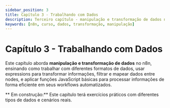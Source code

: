 ```yaml
---
sidebar_position: 3
title: Capítulo 3 - Trabalhando com Dados
description: Terceiro capítulo - manipulação e transformação de dados no n8n
keywords: [n8n, curso, dados, transformação, manipulação]
---
```


# Capítulo 3 - Trabalhando com Dados

Este capítulo aborda **manipulação e transformação de dados** no n8n, ensinando como trabalhar com diferentes formatos de dados, usar expressions para transformar informações, filtrar e mapear dados entre nodes, e aplicar funções JavaScript básicas para processar informações de forma eficiente em seus workflows automatizados.

** Em construção:** Este capítulo terá exercícios práticos com diferentes tipos de dados e cenários reais.
